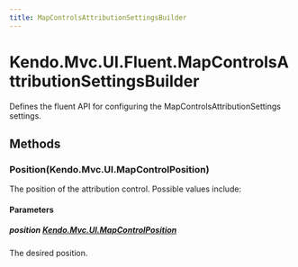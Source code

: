 ```yaml
---
title: MapControlsAttributionSettingsBuilder
---
```


# Kendo.Mvc.UI.Fluent.MapControlsAttributionSettingsBuilder
Defines the fluent API for configuring the MapControlsAttributionSettings settings.




## Methods


### Position(Kendo.Mvc.UI.MapControlPosition)
The position of the attribution control. Possible values include:


#### Parameters

##### position [Kendo.Mvc.UI.MapControlPosition](/api/aspnet-mvc/Kendo.Mvc.UI/MapControlPosition)
The desired position.






